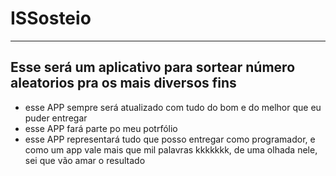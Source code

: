 # ISSosteio
---
## Esse será um aplicativo para sortear número aleatorios pra os mais diversos fins 

* esse APP sempre será atualizado com tudo do bom e do melhor que eu puder entregar
* esse APP fará parte po meu potrfólio 
* esse APP representará tudo que posso entregar como programador, e como um app vale mais que mil palavras kkkkkkk, de uma olhada nele, sei que vão amar o resultado 
